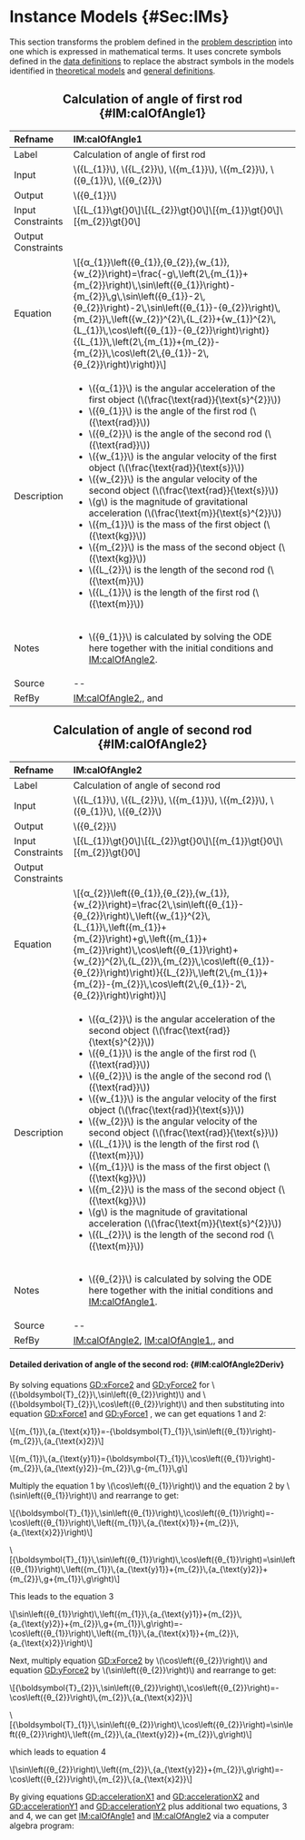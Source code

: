 # Instance Models {#Sec:IMs}

This section transforms the problem defined in the [problem description](./SecProbDesc.md#Sec:ProbDesc) into one which is expressed in mathematical terms. It uses concrete symbols defined in the [data definitions](./SecDDs.md#Sec:DDs) to replace the abstract symbols in the models identified in [theoretical models](./SecTMs.md#Sec:TMs) and [general definitions](./SecGDs.md#Sec:GDs).

<div align="center">

## Calculation of angle of first rod {#IM:calOfAngle1}

</div>

|Refname           |IM:calOfAngle1                                                                                                                                                                                                                                                                                                                                                                                                                                                                                                                                                                                                                                                                                                                                                                                                                                                                                             |
|:-----------------|:----------------------------------------------------------------------------------------------------------------------------------------------------------------------------------------------------------------------------------------------------------------------------------------------------------------------------------------------------------------------------------------------------------------------------------------------------------------------------------------------------------------------------------------------------------------------------------------------------------------------------------------------------------------------------------------------------------------------------------------------------------------------------------------------------------------------------------------------------------------------------------------------------------|
|Label             |Calculation of angle of first rod                                                                                                                                                                                                                                                                                                                                                                                                                                                                                                                                                                                                                                                                                                                                                                                                                                                                          |
|Input             |\\({L\_{1}}\\), \\({L\_{2}}\\), \\({m\_{1}}\\), \\({m\_{2}}\\), \\({θ\_{1}}\\), \\({θ\_{2}}\\)                                                                                                                                                                                                                                                                                                                                                                                                                                                                                                                                                                                                                                                                                                                                                                                                             |
|Output            |\\({θ\_{1}}\\)                                                                                                                                                                                                                                                                                                                                                                                                                                                                                                                                                                                                                                                                                                                                                                                                                                                                                             |
|Input Constraints |\\[{L\_{1}}\gt{}0\\]\\[{L\_{2}}\gt{}0\\]\\[{m\_{1}}\gt{}0\\]\\[{m\_{2}}\gt{}0\\]                                                                                                                                                                                                                                                                                                                                                                                                                                                                                                                                                                                                                                                                                                                                                                                                                           |
|Output Constraints|                                                                                                                                                                                                                                                                                                                                                                                                                                                                                                                                                                                                                                                                                                                                                                                                                                                                                                           |
|Equation          |\\[{α\_{1}}\left({θ\_{1}},{θ\_{2}},{w\_{1}},{w\_{2}}\right)=\frac{-g\\,\left(2\\,{m\_{1}}+{m\_{2}}\right)\\,\sin\left({θ\_{1}}\right)-{m\_{2}}\\,g\\,\sin\left({θ\_{1}}-2\\,{θ\_{2}}\right)-2\\,\sin\left({θ\_{1}}-{θ\_{2}}\right)\\,{m\_{2}}\\,\left({w\_{2}}^{2}\\,{L\_{2}}+{w\_{1}}^{2}\\,{L\_{1}}\\,\cos\left({θ\_{1}}-{θ\_{2}}\right)\right)}{{L\_{1}}\\,\left(2\\,{m\_{1}}+{m\_{2}}-{m\_{2}}\\,\cos\left(2\\,{θ\_{1}}-2\\,{θ\_{2}}\right)\right)}\\]                                                                                                                                                                                                                                                                                                                                                                                                                                                 |
|Description       |<ul><li>\\({α\_{1}}\\) is the angular acceleration of the first object (\\(\frac{\text{rad}}{\text{s}^{2}}\\))</li><li>\\({θ\_{1}}\\) is the angle of the first rod (\\({\text{rad}}\\))</li><li>\\({θ\_{2}}\\) is the angle of the second rod (\\({\text{rad}}\\))</li><li>\\({w\_{1}}\\) is the angular velocity of the first object (\\(\frac{\text{rad}}{\text{s}}\\))</li><li>\\({w\_{2}}\\) is the angular velocity of the second object (\\(\frac{\text{rad}}{\text{s}}\\))</li><li>\\(g\\) is the magnitude of gravitational acceleration (\\(\frac{\text{m}}{\text{s}^{2}}\\))</li><li>\\({m\_{1}}\\) is the mass of the first object (\\({\text{kg}}\\))</li><li>\\({m\_{2}}\\) is the mass of the second object (\\({\text{kg}}\\))</li><li>\\({L\_{2}}\\) is the length of the second rod (\\({\text{m}}\\))</li><li>\\({L\_{1}}\\) is the length of the first rod (\\({\text{m}}\\))</li></ul>|
|Notes             |<ul><li>\\({θ\_{1}}\\) is calculated by solving the ODE here together with the initial conditions and [IM:calOfAngle2](./SecIMs.md#IM:calOfAngle2).</li></ul>                                                                                                                                                                                                                                                                                                                                                                                                                                                                                                                                                                                                                                                                                                                                              |
|Source            |--                                                                                                                                                                                                                                                                                                                                                                                                                                                                                                                                                                                                                                                                                                                                                                                                                                                                                                         |
|RefBy             |[IM:calOfAngle2](./SecIMs.md#IM:calOfAngle2),, and                                                                                                                                                                                                                                                                                                                                                                                                                                                                                                                                                                                                                                                                                                                                                                                                                                                         |

<div align="center">

## Calculation of angle of second rod {#IM:calOfAngle2}

</div>

|Refname           |IM:calOfAngle2                                                                                                                                                                                                                                                                                                                                                                                                                                                                                                                                                                                                                                                                                                                                                                                                                                                                                              |
|:-----------------|:-----------------------------------------------------------------------------------------------------------------------------------------------------------------------------------------------------------------------------------------------------------------------------------------------------------------------------------------------------------------------------------------------------------------------------------------------------------------------------------------------------------------------------------------------------------------------------------------------------------------------------------------------------------------------------------------------------------------------------------------------------------------------------------------------------------------------------------------------------------------------------------------------------------|
|Label             |Calculation of angle of second rod                                                                                                                                                                                                                                                                                                                                                                                                                                                                                                                                                                                                                                                                                                                                                                                                                                                                          |
|Input             |\\({L\_{1}}\\), \\({L\_{2}}\\), \\({m\_{1}}\\), \\({m\_{2}}\\), \\({θ\_{1}}\\), \\({θ\_{2}}\\)                                                                                                                                                                                                                                                                                                                                                                                                                                                                                                                                                                                                                                                                                                                                                                                                              |
|Output            |\\({θ\_{2}}\\)                                                                                                                                                                                                                                                                                                                                                                                                                                                                                                                                                                                                                                                                                                                                                                                                                                                                                              |
|Input Constraints |\\[{L\_{1}}\gt{}0\\]\\[{L\_{2}}\gt{}0\\]\\[{m\_{1}}\gt{}0\\]\\[{m\_{2}}\gt{}0\\]                                                                                                                                                                                                                                                                                                                                                                                                                                                                                                                                                                                                                                                                                                                                                                                                                            |
|Output Constraints|                                                                                                                                                                                                                                                                                                                                                                                                                                                                                                                                                                                                                                                                                                                                                                                                                                                                                                            |
|Equation          |\\[{α\_{2}}\left({θ\_{1}},{θ\_{2}},{w\_{1}},{w\_{2}}\right)=\frac{2\\,\sin\left({θ\_{1}}-{θ\_{2}}\right)\\,\left({w\_{1}}^{2}\\,{L\_{1}}\\,\left({m\_{1}}+{m\_{2}}\right)+g\\,\left({m\_{1}}+{m\_{2}}\right)\\,\cos\left({θ\_{1}}\right)+{w\_{2}}^{2}\\,{L\_{2}}\\,{m\_{2}}\\,\cos\left({θ\_{1}}-{θ\_{2}}\right)\right)}{{L\_{2}}\\,\left(2\\,{m\_{1}}+{m\_{2}}-{m\_{2}}\\,\cos\left(2\\,{θ\_{1}}-2\\,{θ\_{2}}\right)\right)}\\]                                                                                                                                                                                                                                                                                                                                                                                                                                                                            |
|Description       |<ul><li>\\({α\_{2}}\\) is the angular acceleration of the second object (\\(\frac{\text{rad}}{\text{s}^{2}}\\))</li><li>\\({θ\_{1}}\\) is the angle of the first rod (\\({\text{rad}}\\))</li><li>\\({θ\_{2}}\\) is the angle of the second rod (\\({\text{rad}}\\))</li><li>\\({w\_{1}}\\) is the angular velocity of the first object (\\(\frac{\text{rad}}{\text{s}}\\))</li><li>\\({w\_{2}}\\) is the angular velocity of the second object (\\(\frac{\text{rad}}{\text{s}}\\))</li><li>\\({L\_{1}}\\) is the length of the first rod (\\({\text{m}}\\))</li><li>\\({m\_{1}}\\) is the mass of the first object (\\({\text{kg}}\\))</li><li>\\({m\_{2}}\\) is the mass of the second object (\\({\text{kg}}\\))</li><li>\\(g\\) is the magnitude of gravitational acceleration (\\(\frac{\text{m}}{\text{s}^{2}}\\))</li><li>\\({L\_{2}}\\) is the length of the second rod (\\({\text{m}}\\))</li></ul>|
|Notes             |<ul><li>\\({θ\_{2}}\\) is calculated by solving the ODE here together with the initial conditions and [IM:calOfAngle1](./SecIMs.md#IM:calOfAngle1).</li></ul>                                                                                                                                                                                                                                                                                                                                                                                                                                                                                                                                                                                                                                                                                                                                               |
|Source            |--                                                                                                                                                                                                                                                                                                                                                                                                                                                                                                                                                                                                                                                                                                                                                                                                                                                                                                          |
|RefBy             |[IM:calOfAngle2](./SecIMs.md#IM:calOfAngle2), [IM:calOfAngle1](./SecIMs.md#IM:calOfAngle1),, and                                                                                                                                                                                                                                                                                                                                                                                                                                                                                                                                                                                                                                                                                                                                                                                                            |

#### Detailed derivation of angle of the second rod: {#IM:calOfAngle2Deriv}

By solving equations [GD:xForce2](./SecGDs.md#GD:xForce2) and [GD:yForce2](./SecGDs.md#GD:yForce2) for \\({\boldsymbol{T}\_{2}}\\,\sin\left({θ\_{2}}\right)\\) and \\({\boldsymbol{T}\_{2}}\\,\cos\left({θ\_{2}}\right)\\) and then substituting into equation [GD:xForce1](./SecGDs.md#GD:xForce1) and [GD:yForce1](./SecGDs.md#GD:yForce1) , we can get equations 1 and 2:

\\[{m\_{1}}\\,{a\_{\text{x}1}}=-{\boldsymbol{T}\_{1}}\\,\sin\left({θ\_{1}}\right)-{m\_{2}}\\,{a\_{\text{x}2}}\\]



\\[{m\_{1}}\\,{a\_{\text{y}1}}={\boldsymbol{T}\_{1}}\\,\cos\left({θ\_{1}}\right)-{m\_{2}}\\,{a\_{\text{y}2}}-{m\_{2}}\\,g-{m\_{1}}\\,g\\]

Multiply the equation 1 by \\(\cos\left({θ\_{1}}\right)\\) and the equation 2 by \\(\sin\left({θ\_{1}}\right)\\) and rearrange to get:

\\[{\boldsymbol{T}\_{1}}\\,\sin\left({θ\_{1}}\right)\\,\cos\left({θ\_{1}}\right)=-\cos\left({θ\_{1}}\right)\\,\left({m\_{1}}\\,{a\_{\text{x}1}}+{m\_{2}}\\,{a\_{\text{x}2}}\right)\\]



\\[{\boldsymbol{T}\_{1}}\\,\sin\left({θ\_{1}}\right)\\,\cos\left({θ\_{1}}\right)=\sin\left({θ\_{1}}\right)\\,\left({m\_{1}}\\,{a\_{\text{y}1}}+{m\_{2}}\\,{a\_{\text{y}2}}+{m\_{2}}\\,g+{m\_{1}}\\,g\right)\\]

This leads to the equation 3

\\[\sin\left({θ\_{1}}\right)\\,\left({m\_{1}}\\,{a\_{\text{y}1}}+{m\_{2}}\\,{a\_{\text{y}2}}+{m\_{2}}\\,g+{m\_{1}}\\,g\right)=-\cos\left({θ\_{1}}\right)\\,\left({m\_{1}}\\,{a\_{\text{x}1}}+{m\_{2}}\\,{a\_{\text{x}2}}\right)\\]

Next, multiply equation [GD:xForce2](./SecGDs.md#GD:xForce2) by \\(\cos\left({θ\_{2}}\right)\\) and equation [GD:yForce2](./SecGDs.md#GD:yForce2) by \\(\sin\left({θ\_{2}}\right)\\) and rearrange to get:

\\[{\boldsymbol{T}\_{2}}\\,\sin\left({θ\_{2}}\right)\\,\cos\left({θ\_{2}}\right)=-\cos\left({θ\_{2}}\right)\\,{m\_{2}}\\,{a\_{\text{x}2}}\\]



\\[{\boldsymbol{T}\_{1}}\\,\sin\left({θ\_{2}}\right)\\,\cos\left({θ\_{2}}\right)=\sin\left({θ\_{2}}\right)\\,\left({m\_{2}}\\,{a\_{\text{y}2}}+{m\_{2}}\\,g\right)\\]

which leads to equation 4

\\[\sin\left({θ\_{2}}\right)\\,\left({m\_{2}}\\,{a\_{\text{y}2}}+{m\_{2}}\\,g\right)=-\cos\left({θ\_{2}}\right)\\,{m\_{2}}\\,{a\_{\text{x}2}}\\]

By giving equations [GD:accelerationX1](./SecGDs.md#GD:accelerationX1) and [GD:accelerationX2](./SecGDs.md#GD:accelerationX2) and [GD:accelerationY1](./SecGDs.md#GD:accelerationY1) and [GD:accelerationY2](./SecGDs.md#GD:accelerationY2) plus additional two equations, 3 and 4, we can get [IM:calOfAngle1](./SecIMs.md#IM:calOfAngle1) and [IM:calOfAngle2](./SecIMs.md#IM:calOfAngle2) via a computer algebra program:
